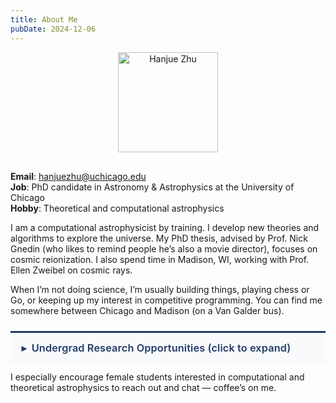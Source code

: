 ```yaml
---
title: About Me
pubDate: 2024-12-06
---
```

<p style="text-align: center;">
  <img
    src="/profile.jpg"
    alt="Hanjue Zhu"
    class="rounded-lg"
    style="width: 160px; margin-bottom: 1rem;"
  />
</p>

**Email**: hanjuezhu@uchicago.edu <br>
**Job**: PhD candidate in Astronomy & Astrophysics at the University of Chicago <br>
**Hobby**: Theoretical and computational astrophysics <br>

I am a computational astrophysicist by training. I develop new theories and algorithms to explore the universe. My PhD thesis, advised by Prof. Nick Gnedin (who likes to remind people he’s also a movie director), focuses on cosmic reionization. I also spend time in Madison, WI, working with Prof. Ellen Zweibel on cosmic rays.

When I’m not doing science, I’m usually building things, playing chess or Go, or keeping up my interest in competitive programming. You can find me somewhere between Chicago and Madison (on a Van Galder bus).

<style>
.research-box {
  background: #f8fafc;
  border-top: 3px solid #243a67;
  padding: 0.9rem 1.1rem;
  margin: 1.5rem 0 0 0;
  font-weight: 600;
  font-size: 1.02rem;
  color: #243a67;
  cursor: pointer;
  display: flex;
  align-items: center;
  gap: 0.5rem;
  letter-spacing: 0.1px;
  transition: background 0.2s ease, color 0.2s ease;
}

.research-box:hover {
  background: #f1f5fa;
}

.research-box .caret {
  font-size: 1rem;
  transition: transform 0.2s ease;
}

.research-box.active .caret {
  transform: rotate(90deg);
}

.research-content {
  display: none;
  border-top: 1px solid #d5dae2;
  padding: 1rem 1.3rem;
  margin: 0;
  line-height: 1.6;
  color: #1c2a39;
  background: #ffffff;
}

.research-box.active + .research-content {
  display: block;
}
</style>

<div class="research-box" onclick="this.classList.toggle('active')">
  <span class="caret">▸</span>
  Undergrad Research Opportunities (click to expand)
</div>

<div class="research-content">
  I work with undergraduates both at <strong>UChicago</strong> (focusing on cosmic reionization and structure formation)
  and <strong>UW–Madison</strong> (focusing on plasma astrophysics and cosmic rays). I have projects that involve running simulations, developing machine learning models, and building reduced analytical models that capture the essential physics of complex astrophysical systems. For simulation work, being able to code in C++ or Fortran is required, but strong motivation and the ability to learn these languages along the way are perfectly fine. For machine learning or analytical projects, a solid background in applied mathematics and physics is important — you’ll likely enjoy these projects if you like deriving equations and understanding algorithms. Overall, my mentorship style and research are a good fit for mathematically inclined students who want to understand both the tools and the physics.

  If you’re interested in collaborating, feel free to reach out to me or to my advisor, mentioning your interest in working with me. If you're curious about my reionization work or how to get started, take a look at [**this short guide**](/intro_to_research) I compiled from email responses to prospective undergrad researchers.
</div>

 I especially encourage female students interested in computational and theoretical astrophysics to reach out and chat — coffee’s on me.

